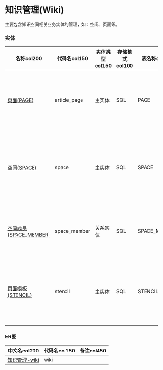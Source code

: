 # 知识管理(Wiki) <!-- {docsify-ignore-all} -->

主要包含知识空间相关业务实体的管理，如：空间、页面等。

### 实体

|    名称col200   | 代码名col150      |  实体类型col150   | 存储模式col100 | 表名称col200   |    联合主键col100   |  主状态col100   |  权限控制col150  |  启用审计col100    |  备注col500  |
| --------  |------------| -----   |  --------|  --------|  --------|    -------- | -------- | -------- |-------- |
|[页面(PAGE)](module/Wiki/article_page)|article_page|主实体|SQL|PAGE|否|否|附属主实体控制（未映射自控）|否|存储知识文档的页面，支持内容编辑和版本管理。|
|[空间(SPACE)](module/Wiki/space)|space|主实体|SQL|SPACE|否|否|自控制|否|定义PLM系统中用于协作、知识共享和文档管理的虚拟空间。|
|[空间成员(SPACE_MEMBER)](module/Wiki/space_member)|space_member|关系实体|SQL|SPACE_MEMBER|是|否|附属主实体控制（未映射自控）|否|记录PLM系统中各知识库或协作空间的成员。|
|[页面模板(STENCIL)](module/Wiki/stencil)|stencil|主实体|SQL|STENCIL|否|否|附属主实体控制（未映射自控）|否|用于快速创建知识文档的标准模板，确保格式的一致性。|

### ER图

|  中文名col200      |   代码名col150    |  备注col450  |
|  --------   |------------ |  -------- |
|[知识管理-wiki](er/wiki)|wiki||

